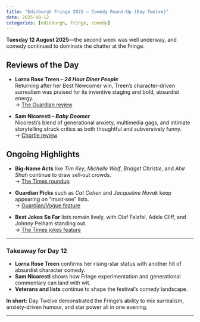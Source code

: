 ```yaml
---
title: "Edinburgh Fringe 2025 – Comedy Round‑Up (Day Twelve)"
date: 2025-08-12
categories: [edinburgh, fringe, comedy]
---
```


**Tuesday 12 August 2025**—the second week was well underway, and comedy continued to dominate the chatter at the Fringe.

## Reviews of the Day

- **Lorna Rose Treen – *24 Hour Diner People***  
  Returning after her Best Newcomer win, Treen’s character-driven surrealism was praised for its inventive staging and bold, absurdist energy.  
  → [The Guardian review](https://www.theguardian.com/stage/2025/aug/12/lorna-rose-treen-24-hour-diner-people-edinburgh-fringe-2025?utm_source=chatgpt.com)

- **Sam Nicoresti – *Baby Doomer***  
  Nicoresti’s blend of generational anxiety, multimedia gags, and intimate storytelling struck critics as both thoughtful and subversively funny.  
  → [Chortle review](https://www.chortle.co.uk/review/2025/08/12/sam-nicoresti-baby-doomer-edinburgh-fringe-2025?utm_source=chatgpt.com)

## Ongoing Highlights

- **Big‑Name Acts** like *Tim Key*, *Michelle Wolf*, *Bridget Christie*, and *Ahir Shah* continue to draw sell‑out crowds.  
  → [The Times roundup](https://www.thetimes.co.uk/article/edinburgh-fringe-festival-2025-best-comedy-shows-ranked-xzd2kjplw?utm_source=chatgpt.com)

- **Guardian Picks** such as *Cat Cohen* and *Jacqueline Novak* keep appearing on “must‑see” lists.  
  → [Guardian/Vogue feature](https://www.vogue.com/article/10-standout-acts-from-2025-edinburgh-fringe-festival?utm_source=chatgpt.com)

- **Best Jokes So Far** lists remain lively, with Olaf Falafel, Adele Cliff, and Johnny Pelham standing out.  
  → [The Times jokes feature](https://www.thetimes.co.uk/article/the-best-jokes-of-edinburgh-fringe-2025-xkh5qg5kb?utm_source=chatgpt.com)

---

### Takeaway for Day 12

- **Lorna Rose Treen** confirms her rising-star status with another hit of absurdist character comedy.  
- **Sam Nicoresti** shows how Fringe experimentation and generational commentary can land with wit.  
- **Veterans and lists** continue to shape the festival’s comedy landscape.  

**In short:** Day Twelve demonstrated the Fringe’s ability to mix surrealism, anxiety-driven humour, and star power all in one evening.

---
